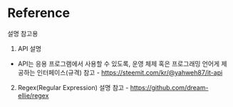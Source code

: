 # Reference
설명 참고용

1. API 설명
  - API는 응용 프로그램에서 사용할 수 있도록, 운영 체제 혹은 프로그래밍 언어게 제공하는 인터페이스(규격)
  참고 - https://steemit.com/kr/@yahweh87/it-api
  
 2. Regex(Regular Expression) 설명
  참고 - https://github.com/dream-ellie/regex
